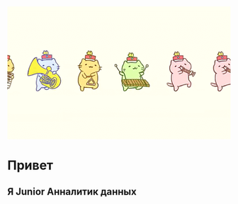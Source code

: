
<p align="center">
<img width="1200" height="300" src="https://github.com/milka-de/milka-de/blob/main/assets/undefined%20-%20Imgur.gif">
</p>

# Привет
## Я Junior Анналитик данных

